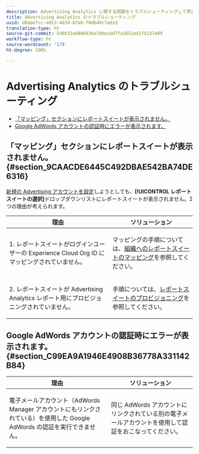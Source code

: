 ```yaml
---
description: Advertising Analytics に関する問題をトラブルシューティングして修正します。
title: Advertising Analytics のトラブルシューティング
uuid: d0abe7cc-ed13-4d3d-87a6-f0d649c7ad2d
translation-type: ht
source-git-commit: 5d8032a9806836e7d0ecbd7fa3652ed1fd137e89
workflow-type: ht
source-wordcount: '178'
ht-degree: 100%

---
```



# Advertising Analytics のトラブルシューティング

* [「マッピング」セクションにレポートスイートが表示されません。](/help/integrate/c-advertising-analytics/c-adanalytics-workflow/aa-troubleshooting.md#section_9CAACDE6445C492DBAE542BA74DE6316)
* [Google AdWords アカウントの認証時にエラーが表示されます。](/help/integrate/c-advertising-analytics/c-adanalytics-workflow/aa-troubleshooting.md#section_C99EA9A1946E4908B36778A331142B84)

## 「マッピング」セクションにレポートスイートが表示されません。{#section_9CAACDE6445C492DBAE542BA74DE6316}

[新規の Advertising アカウントを設定](/help/integrate/c-advertising-analytics/c-adanalytics-workflow/aa-create-ad-account.md)しようとしても、**[!UICONTROL レポートスイートの選択]**&#x200B;ドロップダウンリストにレポートスイートが表示されません。2 つの理由が考えられます。

<table id="table_271D7E817B4C44818717A47C3223E592"> 
 <thead> 
  <tr> 
   <th colname="col1" class="entry"> 理由 </th> 
   <th colname="col2" class="entry"> ソリューション </th> 
  </tr>
 </thead>
 <tbody> 
  <tr> 
   <td colname="col1"> <p>1. レポートスイートがログインユーザーの Experience Cloud Org ID にマッピングされていません。 </p> </td> 
   <td colname="col2"> <p>マッピングの手順については、<a href="https://docs.adobe.com/content/help/ja-JP/core-services/interface/about-core-services/report-suite-mapping.html"  >組織へのレポートスイートのマッピング</a>を参照してください。 </p> </td> 
  </tr> 
  <tr> 
   <td colname="col1"> <p>2. レポートスイートが Advertising Analytics レポート用にプロビジョニングされていません。 </p> </td> 
   <td colname="col2"> <p>手順については、<a href="/help/integrate/c-advertising-analytics/c-adanalytics-workflow/aa-provision-rs.md"  >レポートスイートのプロビジョニング</a>を参照してください。 </p> </td> 
  </tr> 
 </tbody> 
</table>

## Google AdWords アカウントの認証時にエラーが表示されます。{#section_C99EA9A1946E4908B36778A331142B84}

<table id="table_F1C1192BF40C43CE8600B1BB417A7269"> 
 <thead> 
  <tr> 
   <th colname="col1" class="entry"> 理由 </th> 
   <th colname="col2" class="entry"> ソリューション </th> 
  </tr>
 </thead>
 <tbody> 
  <tr> 
   <td colname="col1"> <p>電子メールアカウント（AdWords Manager アカウントにもリンクされている）を使用した Google AdWords の認証を実行できません。 </p> </td> 
   <td colname="col2"> <p>同じ AdWords アカウントにリンクされている別の電子メールアカウントを使用して認証をおこなってください。 </p> </td> 
  </tr> 
 </tbody> 
</table>

